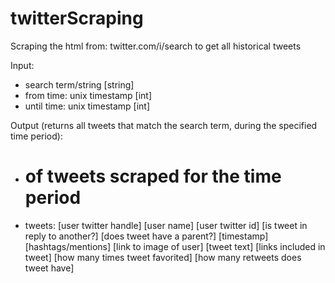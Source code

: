 twitterScraping
===============

Scraping the html from: twitter.com/i/search to get all historical tweets

Input: 
- search term/string [string]
- from time: unix timestamp [int]
- until time: unix timestamp [int]

Output (returns all tweets that match the search term, during the specified time period):
- # of tweets scraped for the time period
- tweets:
  [user twitter handle]
  [user name]
  [user twitter id]
  [is tweet in reply to another?]
  [does tweet have a parent?]
  [timestamp]
  [hashtags/mentions]
  [link to image of user]
  [tweet text]
  [links included in tweet]
  [how many times tweet favorited]
  [how many retweets does tweet have]

